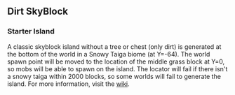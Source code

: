 ## Dirt SkyBlock
### Starter Island
A classic skyblock island without a tree or chest (only dirt) is generated at the bottom of the world in a Snowy Taiga biome (at Y=-64). The world spawn point will be moved to the location of the middle grass block at Y=0, so mobs will be able to spawn on the island. The locator will fail if there isn't a snowy taiga within 2000 blocks, so some worlds will fail to generate the island. For more information, visit the [wiki](https://github.com/BPR02/SkyBlock_Collection/wiki).

